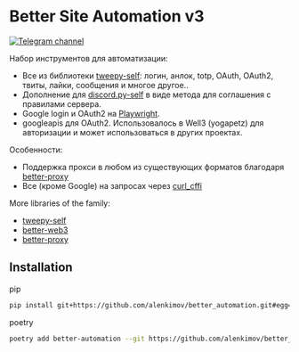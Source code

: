 # Better Site Automation v3
[![Telegram channel](https://img.shields.io/endpoint?url=https://runkit.io/damiankrawczyk/telegram-badge/branches/master?url=https://t.me/cum_insider)](https://t.me/cum_insider)

Набор инструментов для автоматизации:
- Все из библиотеки [tweepy-self](https://github.com/alenkimov/tweepy-self): логин, анлок, totp, OAuth, OAuth2, твиты, лайки, сообщения и многое другое..
- Дополнение для [discord.py-self](https://github.com/dolfies/discord.py-self) в виде метода для соглашения с правилами сервера.
- Google login и OAuth2 на [Playwright](https://github.com/microsoft/playwright).
- googleapis для OAuth2. Использовалось в Well3 (yogapetz) для авторизации и может использоваться в других проектах.

Особенности:
- Поддержка прокси в любом из существующих форматов благодаря [better-proxy](https://github.com/alenkimov/better_proxy)
- Все (кроме Google) на запросах через [curl_cffi](https://github.com/yifeikong/curl_cffi)

More libraries of the family:
- [tweepy-self](https://github.com/alenkimov/tweepy-self)
- [better-web3](https://github.com/alenkimov/better_web3)
- [better-proxy](https://github.com/alenkimov/better_proxy)

## Installation
pip
```bash
pip install git+https://github.com/alenkimov/better_automation.git#egg=better_automation
```

poetry
```bash
poetry add better-automation --git https://github.com/alenkimov/better_automation.git
```
